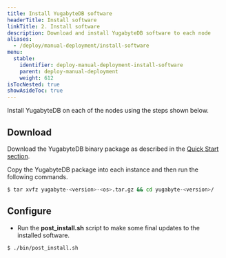 ```yaml
---
title: Install YugabyteDB software
headerTitle: Install software
linkTitle: 2. Install software
description: Download and install YugabyteDB software to each node
aliases:
  - /deploy/manual-deployment/install-software
menu:
  stable:
    identifier: deploy-manual-deployment-install-software
    parent: deploy-manual-deployment
    weight: 612
isTocNested: true
showAsideToc: true
---
```


Install YugabyteDB on each of the nodes using the steps shown below.

## Download

Download the YugabyteDB binary package as described in the [Quick Start section](../../../quick-start/install/).

Copy the YugabyteDB package into each instance and then run the following commands.

```sh
$ tar xvfz yugabyte-<version>-<os>.tar.gz && cd yugabyte-<version>/
```

## Configure

- Run the **post_install.sh** script to make some final updates to the installed software.

```sh
$ ./bin/post_install.sh
```
